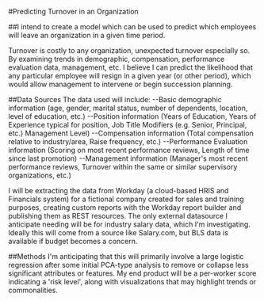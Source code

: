 #Predicting Turnover in an Organization

##I intend to create a model which can be used to predict which employees will leave an organization in a given time period.

Turnover is costly to any organization, unexpected turnover especially so. By examining trends in demographic, compensation, performance evaluation data, management, etc. I believe I can predict the likelihood that any particular employee will resign in a given year (or other period), which would allow management to intervene or begin succession planning.

##Data Sources
The data used will include:
--Basic demographic information (age, gender, marital status, number of dependents, location, level of education, etc.)
--Position information (Years of Education, Years of Experience typical for position, Job Title Modifiers (e.g. Senior, Principal, etc.) Management Level)
--Compensation information (Total compensation relative to industry/area, Raise frequency, etc.)
--Performance Evaluation information (Scoring on most recent performance reviews, Length of time since last promotion)
--Management information (Manager's most recent performance reviews, Turnover within the same or similar supervisory organizations, etc.)

I will be extracting the data from Workday (a cloud-based HRIS and Financials system) for a fictional company created for sales and training purposes, creating custom reports with the Workday report builder and publishing them as REST resources. The only external datasource I anticipate needing will be for industry salary data, which I'm investigating. Ideally this will come from a source like Salary.com, but BLS data is available if budget becomes a concern.

##Methods
I'm anticipating that this will primarily involve a large logistic regression after some initial PCA-type analysis to remove or collapse less significant attributes or features. My end product will be a per-worker score indicating a 'risk level', along with visualizations that may highlight trends or commonalities. 
